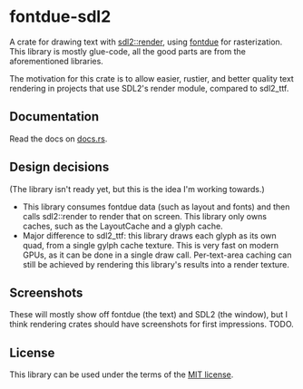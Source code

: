# fontdue-sdl2
A crate for drawing text with [sdl2::render][sdl2::render], using
[fontdue][fontdue] for rasterization. This library is mostly
glue-code, all the good parts are from the aforementioned libraries.

The motivation for this crate is to allow easier, rustier, and better
quality text rendering in projects that use SDL2's render module,
compared to sdl2_ttf.

## Documentation

Read the docs on [docs.rs][docs].

## Design decisions

(The library isn't ready yet, but this is the idea I'm working towards.)

- This library consumes fontdue data (such as layout and fonts) and
  then calls sdl2::render to render that on screen. This library only
  owns caches, such as the LayoutCache and a glyph cache.
- Major difference to sdl2_ttf: this library draws each glyph as its
  own quad, from a single gylph cache texture. This is very fast on
  modern GPUs, as it can be done in a single draw call. Per-text-area
  caching can still be achieved by rendering this library's results
  into a render texture.

## Screenshots

These will mostly show off fontdue (the text) and SDL2 (the window),
but I think rendering crates should have screenshots for first
impressions. TODO.

## License

This library can be used under the terms of the [MIT license][license].

[sdl2::render]: https://docs.rs/sdl2/0.34.3/sdl2/render/index.html
[fontdue]: https://crates.io/crates/fontdue
[docs]: https://docs.rs/fontdue-sdl2/
[license]: LICENSE.md
